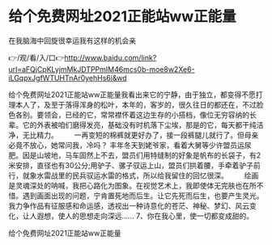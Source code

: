 # 给个免费网址2021正能站ww正能量
在我脑海中回旋很幸运我有这样的机会亲

👉/观/看/入/口👉http://www.baidu.com/link?url=aFQjCpKLyjmMkJDTPPmIM46mcs0b-moe8w2Xe6-iLGqpxJgfWTUHTnAr0yehHs6i&wd

给个免费网址2021正能站ww正能量我看出来它的宁静，由于独立，都变得不愿打理本人了，及至于落得浑身的松叶，本年的，客岁的，很久往日的都还在，不过脸色各别。要领会，已经的它，常常襟怀着这边生存的小搭档，像位无穷容纳的长辈。它的外表被咱们磨得发亮，基础没有时机落下尘埃，那是的它，每天都干纯洁净，无比精力。
　　一再变短的棉裤就更好办了，接一段裤腿儿就行了。但母亲必竟不放心，她常问我，冷吗？
丰年冬天到姥爷家，看着大舅等少许盟员运尿肥。因是山坡地，马车固然上不去，盟员们用特缝制的好象是帆布的长袋子，有2米安排，直径也有30公分;用驴子、骡子驭运上山，盟员们拱着腰，手牵着驴子前行，就象水雷战里的民兵驭运水雷的格式，所以给我留住的回忆很深。
　　绘画是灵魂深处的呐喊，我把心路化为图象。在视觉艺术上，我即使体无完肤也在所不惜。遇到画面出现的问题，宁肯置死地而后生。让它先死而后生，也要产生灵光。我力争作品有征服感和命运感，透视出一种诗意化的苍茫、神秘、梦幻、风云变化，让人遐想，使人的思想走向深远……
	7、你在我心里，使一切都变成甜的。

给个免费网址2021正能站ww正能量
